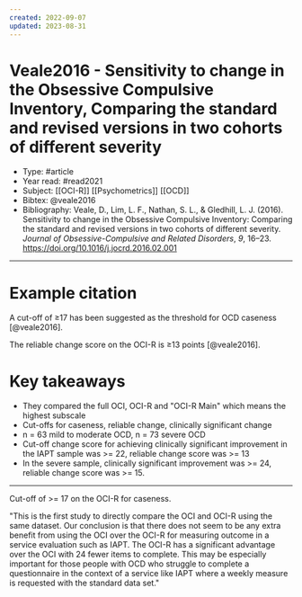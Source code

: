 ```yaml
---
created: 2022-09-07
updated: 2023-08-31
---
```

# Veale2016 - Sensitivity to change in the Obsessive Compulsive Inventory, Comparing the standard and revised versions in two cohorts of different severity
* Type: #article
* Year read: #read2021
* Subject: [[OCI-R]] [[Psychometrics]] [[OCD]]
* Bibtex: @veale2016
* Bibliography: Veale, D., Lim, L. F., Nathan, S. L., & Gledhill, L. J. (2016). Sensitivity to change in the Obsessive Compulsive Inventory: Comparing the standard and revised versions in two cohorts of different severity. _Journal of Obsessive-Compulsive and Related Disorders_, _9_, 16–23. https://doi.org/10.1016/j.jocrd.2016.02.001
---
# Example citation

A cut-off of  ≥17 has been suggested as the threshold for OCD caseness [@veale2016].

The reliable change score on the OCI-R is  ≥13 points [@veale2016].

# Key takeaways
* They compared the full OCI, OCI-R and "OCI-R Main" which means the highest subscale
* Cut-offs for caseness, reliable change, clinically significant change
* n = 63 mild to moderate OCD, n = 73 severe OCD
* Cut-off change score for achieving clinically significant improvement in the IAPT sample was >= 22, reliable change score was >= 13
* In the severe sample, clinically significant improvement was >= 24, reliable change score was >= 15.

---

Cut-off of >= 17 on the OCI-R for caseness.

"This is the first study to directly compare the OCI and OCI-R using the same dataset. Our conclusion is that there does not seem to be any extra benefit from using the OCI over the OCI-R for measuring outcome in a service evaluation such as IAPT. The OCI-R has a significant advantage over the OCI with 24 fewer items to complete. This may be especially important for those people with OCD who struggle to complete a questionnaire in the context of a service like IAPT where a weekly measure is requested with the standard data set."